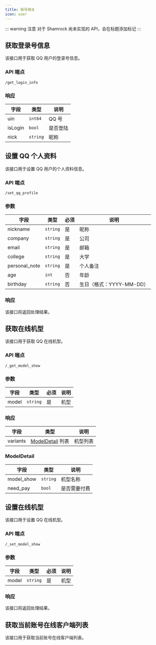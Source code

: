 ```yaml
---
title: 账号相关
icon: user
---
```


::: warning 注意
对于 Shamrock 尚未实现的 API，会在标题添加标记 <Badge text="未实现" type="danger" vertical="baseline" />
:::

## 获取登录号信息

该接口用于获取 QQ 用户的登录号信息。

### API 端点

`/get_login_info`

### 响应

| 字段    | 类型     | 说明     |
| ------- | -------- | -------- |
| uin     | `int64`  | QQ 号    |
| isLogin | `bool`   | 是否登陆 |
| nick    | `string` | 昵称     |

## 设置 QQ 个人资料

该接口用于设置 QQ 用户的个人资料信息。

### API 端点

`/set_qq_profile`

### 参数

| 字段          | 类型     | 必须 | 说明                     |
| ------------- | -------- | ---- | ------------------------ |
| nickname      | `string` | 是   | 昵称                     |
| company       | `string` | 是   | 公司                     |
| email         | `string` | 是   | 邮箱                     |
| college       | `string` | 是   | 大学                     |
| personal_note | `string` | 是   | 个人备注                 |
| age           | `int`    | 否   | 年龄                     |
| birthday      | `string` | 否   | 生日（格式：YYYY-MM-DD） |

### 响应

该接口将返回处理结果。

## 获取在线机型

该接口用于获取 QQ 在线机型。

### API 端点

`/_get_model_show`

### 参数

| 字段  | 类型     | 必须 | 说明 |
| ----- | -------- | ---- | ---- |
| model | `string` | 是   | 机型 |

### 响应

| 字段     | 类型                             | 说明     |
| -------- | -------------------------------- | -------- |
| variants | [ModelDetail](#modeldetail) 列表 | 机型列表 |

### ModelDetail

| 字段       | 类型     | 说明         |
| ---------- | -------- | ------------ |
| model_show | `string` | 机型名称     |
| need_pay   | `bool`   | 是否需要付费 |

## 设置在线机型

该接口用于设置 QQ 在线机型。

### API 端点

`/_set_model_show`

### 参数

| 字段  | 类型     | 必须 | 说明 |
| ----- | -------- | ---- | ---- |
| model | `string` | 是   | 机型 |

### 响应

该接口将返回处理结果。

## 获取当前账号在线客户端列表 <Badge text="未实现" type="danger" />

该接口用于获取当前账号在线客户端列表。
